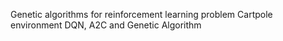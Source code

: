 Genetic algorithms for reinforcement learning problem
Cartpole environment 
DQN, A2C and Genetic Algorithm
